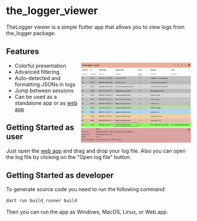 # the_logger_viewer

TheLogger viewer is a simple flutter app that allows you to view logs from the_logger package.

## Features

<img src="https://github.com/nesquikm/the_logger_viewer/raw/master/images/app_screenshot.png" width="300" alt="Colorful logging" align="right">

- Colorful presentation
- Advanced filtering
- Auto-detected and formatting JSONs in logs
- Jump between sessions
- Can be used as a standalone app or as [web app][web_app_link]

## Getting Started as user

Just open the [web app][web_app_link] and drag and drop your log file. Also you can open the log file by clicking on the "Open log file" button.

## Getting Started as developer

To generate source code you need to run the following command:

```bash
dart run build_runner build
```

Then you can run the app as Windows, MacOS, Linux, or Web app.

[web_app_link]: https://nesquikm.github.io/the_logger_viewer
